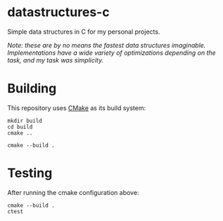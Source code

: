 # datastructures-c

Simple data structures in C for my personal projects.

*Note: these are by no means the fastest data structures imaginable. Implementations have a wide variety of optimizations depending on the task, and my task was simplicity.*

# Building 

This repository uses [CMake](https://cmake.org/) as its build system:

```
mkdir build 
cd build 
cmake ..

cmake --build .
```

# Testing 

After running the cmake configuration above:

```
cmake --build .
ctest
```
